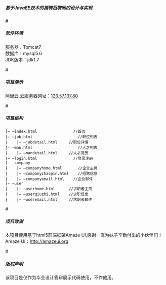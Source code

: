 # <h5>基于JavaEE技术的猎聘招聘网的设计与实现</h5>


#<h5>软件环境</h5>
服务器：Tomcat7<br>
数据库：mysql5.6<br>
JDK版本：jdk1.7

#<h5>项目演示</h5>
阿里云.云服务器网址：<a href="http://123.57.137.80">123.57.137.80</a>

#<h5>项目结构</h5>
```
|— —index.html			      //首页
|— —job.html			        //职位列表
|    |— —jobdetail.html 	//职位详情
|— —man.html			        //人才列表
|    |— —mandetail.html 	//人才简历
|— —login.html			      //登录注册
|— —company		
|    |— —companyhome.html	    //企业主页
|    |— —companyzhaopin.html	//招聘信息
|    |— —companyemail.html	  //企业邮件
|— —user
|    |— —userhome.html		//求职者主页
|    |— —userqiuzhi.html	//求职信息
|    |— —useremail.html		//求职者邮件
```
#<h5>项目致谢</h5>
本项目使用基于html5前端框架Amaze UI,感谢一直为妹子辛勤付出的小伙伴们！<br>
Amaze UI：<a href="http://amazeui.org">http://amazeui.org</a><br>

#<h5>版权声明</h5>
该项目是仅作为毕业设计答辩展示代码使用，不作他用。
